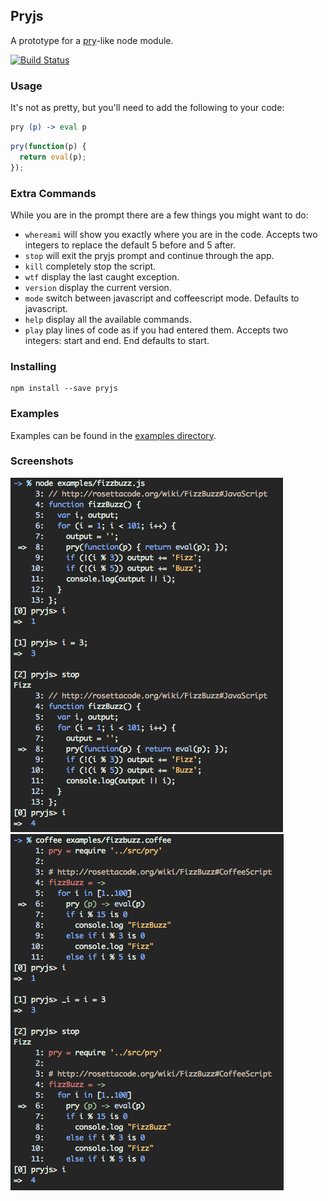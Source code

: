 ## Pryjs
A prototype for a [pry](https://github.com/pry/pry)-like node module.

[![Build Status](https://travis-ci.org/blainesch/pry.js.svg?branch=master)](https://travis-ci.org/blainesch/pry.js)

### Usage
It's not as pretty, but you'll need to add the following to your code:

~~~ coffeescript
pry (p) -> eval p
~~~

~~~ javascript
pry(function(p) {
  return eval(p);
});
~~~

### Extra Commands
While you are in the prompt there are a few things you might want to do:
* `whereami` will show you exactly where you are in the code. Accepts two integers to replace the default 5 before and 5 after.
* `stop` will exit the pryjs prompt and continue through the app.
* `kill` completely stop the script.
* `wtf` display the last caught exception.
* `version` display the current version.
* `mode` switch between javascript and coffeescript mode. Defaults to javascript.
* `help` display all the available commands.
* `play` play lines of code as if you had entered them. Accepts two integers: start and end. End defaults to start.

### Installing
~~~
npm install --save pryjs
~~~

### Examples

Examples can be found in the [examples directory](./examples).

### Screenshots
![pryjs](./assets/javascript.png)
![pryjs](./assets/coffeescript.png)

